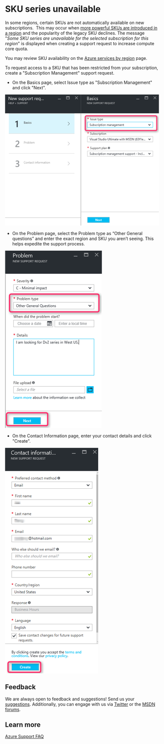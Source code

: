 <properties
	 pageTitle="SKU series unavailable | Microsoft Azure"
	 description="Some SKU series are unavailable for the selected subscription for this region."
	 services="Azure Supportability"
	 documentationCenter=""
	 authors="ganganarayanan"
	 manager="scotthit"
	 editor=""/>

<tags
	 ms.service="azure-supportability"
	 ms.workload="na"
	 ms.tgt_pltfrm="na"
	 ms.devlang="na"
	 ms.topic="article"
	 ms.date="08/12/2016"
	 ms.author="gangan"/>

# SKU series unavailable

In some regions, certain SKUs are not automatically available on new subscriptions.  This may occur when [more powerful SKUs are introduced in a region](https://azure.microsoft.com/updates/announcing-new-dv2-series-virtual-machine-size/) and the popularity of the legacy SKU declines.
The message "*Some SKU series are unavailable for the selected subscription for this region*" is displayed when creating a support request to increase compute core quota.

You may review SKU availability on the [Azure services by region](https://azure.microsoft.com/regions/#services) page. 

To request access to a SKU that has been restricted from your subscription, create a "Subscription Management" support request.

- On the Basics page, select Issue type as "Subscription Management" and click "Next".

![Basics blade](./media/SKU-series-unavailable/BasicsSubMgmt.png)

- On the Problem page, select the Problem type as “Other General questions” and enter the exact region and SKU you aren’t seeing.
This helps expedite the support process.

![Problem](./media/SKU-series-unavailable/ProblemSubMgmt.png)

- On the Contact Information page, enter your contact details and click "Create".

![Contact Information](./media/SKU-series-unavailable/ContactInformation.png)

## Feedback
We are always open to feedback and suggestions! Send us your [suggestions](https://feedback.azure.com/forums/266794-support-feedback). Additionally, you can engage with us via [Twitter](https://twitter.com/azuresupport) or the [MSDN forums](https://social.msdn.microsoft.com/Forums/azure).

## Learn more
[Azure Support FAQ](https://azure.microsoft.com/support/faq)
